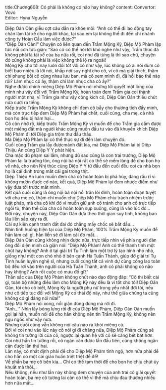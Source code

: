 title:Chương608: Có phải là không có não hay không?
content:
Convertor: Vovo<br>Editor: Hyna Nguyễn<br>————————————————–<br>Diệp Oản Oản giễu cợt câu dẫn ra khóe môi: “Anh có thể đi lao động tay chân làm tài xế cho người khác, tại sao em lại không thể đi đến chi nhánh công ty Hoàn Cầu làm việc được?”<br>“Diệp Oản Oản!” Chuyện có liên quan đến Trầm Mộng Kỳ, Diệp Mộ Phàm lập tức nổi cơn tức giận: “Sao cô có thể nói lời khó nghe như vậy, Trầm thúc đã không phải là tài xế của ba nữa rồi, coi như đã từng là thì sao chứ, chuyện đó cũng không phải là việc không thể lộ ra ngoài!<br>Mộng Kỳ cho tới nay luôn đối tốt với cô như vậy, lúc không có ai nói dùm cô biết bao nhiêu là lời nói, khắp nơi suy nghĩ cho cô, vì cô mà giải thích, thậm chí phụng bồi cô cùng nhau lưu ban, mà cô xem mình đi, đã hồi báo thế nào rồi? Làm nhục cô ấy, thậm chí làm nhục cha cô ấy?”<br>Nghe được chính miệng Diệp Mộ Phàm nói những lời quyết một lòng của mình như vậy đối với Trầm Mộng Kỳ, hoàn toàn đem Trầm gia coi thành người một nhà, vì Trầm gia như vậy công kích cô, Diệp Oản Oản thiếu chút nữa cười ra tiếng.<br>Kiếp trước Trầm Mộng Kỳ không chỉ đem cô bẫy cho thương tích đầy mình, mà còn trực tiếp đem Diệp Mộ Phàm hại chết, cuối cùng, cha mẹ, cả nhà bọn họ đều bị hãm hại…<br>Cô còn nhớ rõ, kiếp trước Trầm Mộng Kỳ vì muốn để cho Trầm gia cầm được một miếng đất mà người khác cũng muốn đầu tư vào đã khuyến khích Diệp Mộ Phàm đi tới Diệp gia trộm thư đấu thầu.<br>Mà Diệp Mộ Phàm lại có thể thực sự đi đến làm chuyện đó.<br>Cuối cùng Trầm gia lấy đượcmảnh đất kia, mà Diệp Mộ Phàm lại bị Diệp Thiệu An cùng Diệp Y Y phát hiện.<br>Cha mặc dù phạm sai lầm, nhưng dù sao cũng là con trai trưởng, Diệp Mộ Phàm lại là trưởng tôn, ông nội bà nội rất có thể sẽ mềm lòng để cho bọn họ về nhà, cho nên Nhị thúc cùng Diệp Y Y từ đầu đến cuối đều coi cả nhà bọn họ là cái đinh trong mắt cái gai trong thịt.<br>Diệp Thiệu An luôn muốn đem cha cô hoàn toàn bị phá hủy, đang rầu rĩ vì không mượn được cớ nào, kết quả, Diệp Mộ Phàm lại đem nhược điểm như vậy đưa tới trước mắt mình.<br>Kết quả cuối cùng là ông nội bà nội nổi trận lôi đình, hoàn toàn đoạn tuyệt với cha mẹ cô, thậm chí muốn cho Diệp Mộ Phàm chịu trách nhiệm trước luật pháp, mà cha cô khi đó vì muốn giữ anh cô tránh cho anh cô trực tiếp ngồi tù, thân thể của cha cô hoàn toàn sụp xuống, cũng là vào lúc đó…<br>Đời này, chuyện này, Diệp Oản Oản dựa theo thời gian suy tính, không bao lâu liền sắp xảy ra đi.<br>Cái sự kiện cạnh tranh đất đai đó chẳng mấy chốc sẽ bắt đầu…<br>Nhìn tình huống hiện tại của Diệp Mộ Phàm, 100% Trầm Mộng Kỳ muốn để hắn làm cái gì, hắn liền sẽ đi làm cái đó mất…<br>Diệp Oản Oản cũng không nhịn được nữa, trực tiếp nhìn về phía người đàn ông đối diện mình cả giận nói: “Diệp Mộ Phàm! Anh có thể thanh tỉnh một chút hay không? Anh ở tại giải trí Tụ Tinh làm một trợ lý tạo hình nho nhỏ, giống như một con chó nhỏ ở bên cạnh Hà Tuấn Thành, giúp đỡ giải trí Tụ Tinh huấn luyện nghệ sĩ, nhưng cuối cùng tất cả vinh dự cùng công lao toàn bộ đều rơi vào trên người của Hà Tuấn Thành, anh có phải không có não hay không? Anh rốt cuộc có mưu đồ gì?”<br>Thần sắc của Diệp Mộ Phàm không chút nào dao động đáp: “Cô thì biết cái gì, toàn bộ những điều làm cho Mộng Kỳ này đều là vì tốt cho tôi! Diệp Oản Oản, tôi cho cô biết, Mộng Kỳ là người phụ nữ trọng yếu nhất đời tôi, nếu như cô tiếp tục đối với Mộng Kỳ có thái độ này, như thế giữa chúng ta cũng không có gì đáng nói nữa!”<br>Diệp Mộ Phàm nói xong, nổi giận đùng đùng mà rời đi.<br>“Anh…” Nhìn lấy bóng lưng rời đi của Diệp Mộ Phàm, Diệp Oản Oản muốn gọi lại hắn, muốn nói để cho hắn không nên tin Trầm Mộng Kỳ, không nên ngu ngốc như vậy nữa.<br>Nhưng cuối cùng vẫn không nói câu nào ra khỏi miệng cả.<br>Bởi vì coi như vào lúc này cô nói gì đi chăng nữa, Diệp Mộ Phàm cũng sẽ không tin tưởng lời của cô, ngược lại quan hệ với cô sẽ càng bết bát hơn.<br>Coi như hắn tin tưởng rồi, cô ngăn cản được lần đầu tiên, cũng không ngăn cản được lần thứ hai.<br>Lần này, cô nhất định phải để cho Diệp Mộ Phàm tỉnh ngộ, hơn nữa phải để cho hắn có một cái giáo huấn triệt triệt để để!<br>Về phần ba mẹ cô bên kia… Chỉ có thể tạm thời để cho bọn họ chịu chút ủy khuất mà thôi…<br>Nếu không, nếu như lần này không đem chuyện của anh trai cô giải quyết hoàn toàn, ba mẹ cô tương lai còn có thể vì thế mà chịu đau thương nhiều hơn nữa mất…